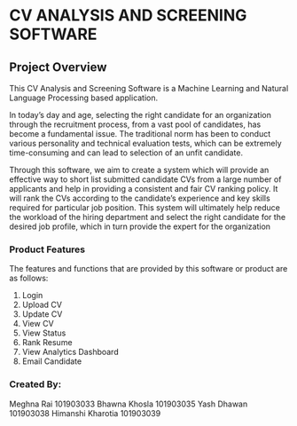 # CV ANALYSIS AND SCREENING SOFTWARE

## Project Overview 
This CV Analysis and Screening Software is a Machine Learning and Natural Language Processing based application. 

In today’s day and age, selecting the right candidate for an organization through the recruitment 
process, from a vast pool of candidates, has become a fundamental issue. The traditional norm 
has been to conduct various personality and technical evaluation tests, which can be extremely 
time-consuming and can lead to selection of an unfit candidate. 

Through this software, we aim to create a system which will provide an effective way to short 
list submitted candidate CVs from a large number of applicants and help in providing a 
consistent and fair CV ranking policy. It will rank the CVs according to the candidate’s 
experience and key skills required for particular job position. 
This system will ultimately help reduce the workload of the hiring department and select the 
right candidate for the desired job profile, which in turn provide the expert for the organization


### Product Features 
The features and functions that are provided by this software or product are as follows: 
1. Login 
2. Upload CV 
3. Update CV 
4. View CV 
5. View Status 
6. Rank Resume 
7. View Analytics Dashboard 
8. Email Candidate 


### Created By:
Meghna Rai        101903033
Bhawna Khosla     101903035 
Yash Dhawan       101903038 
Himanshi Kharotia 101903039

